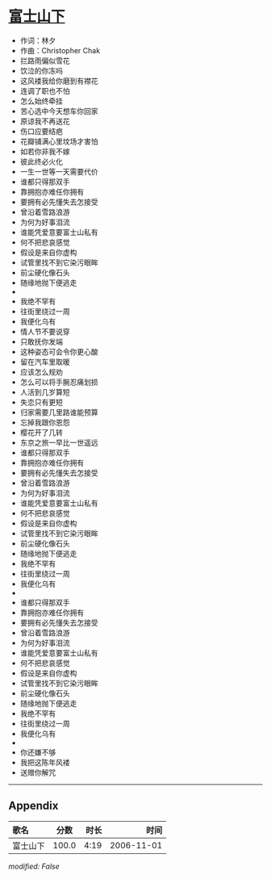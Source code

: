 # [富士山下](https://music.163.com/song?id=65766)

* 作词：林夕
* 作曲：Christopher Chak
* 拦路雨偏似雪花
* 饮泣的你冻吗
* 这风褛我给你磨到有襟花
* 连调了职也不怕
* 怎么始终牵挂
* 苦心选中今天想车你回家
* 原谅我不再送花
* 伤口应要结疤
* 花瓣铺满心里坟场才害怕
* 如若你非我不嫁
* 彼此终必火化
* 一生一世等一天需要代价
* 谁都只得那双手
* 靠拥抱亦难任你拥有
* 要拥有必先懂失去怎接受
* 曾沿着雪路浪游
* 为何为好事泪流
* 谁能凭爱意要富士山私有
* 何不把悲哀感觉
* 假设是来自你虚构
* 试管里找不到它染污眼眸
* 前尘硬化像石头
* 随缘地抛下便逃走
* 
* 我绝不罕有
* 往街里绕过一周
* 我便化乌有
* 情人节不要说穿
* 只敢抚你发端
* 这种姿态可会令你更心酸
* 留在汽车里取暖
* 应该怎么规劝
* 怎么可以将手腕忍痛划损
* 人活到几岁算短
* 失恋只有更短
* 归家需要几里路谁能预算
* 忘掉我跟你恩怨
* 樱花开了几转
* 东京之旅一早比一世遥远
* 谁都只得那双手
* 靠拥抱亦难任你拥有
* 要拥有必先懂失去怎接受
* 曾沿着雪路浪游
* 为何为好事泪流
* 谁能凭爱意要富士山私有
* 何不把悲哀感觉
* 假设是来自你虚构
* 试管里找不到它染污眼眸
* 前尘硬化像石头
* 随缘地抛下便逃走
* 我绝不罕有
* 往街里绕过一周
* 我便化乌有
* 
* 谁都只得那双手
* 靠拥抱亦难任你拥有
* 要拥有必先懂失去怎接受
* 曾沿着雪路浪游
* 为何为好事泪流
* 谁能凭爱意要富士山私有
* 何不把悲哀感觉
* 假设是来自你虚构
* 试管里找不到它染污眼眸
* 前尘硬化像石头
* 随缘地抛下便逃走
* 我绝不罕有
* 往街里绕过一周
* 我便化乌有
* 
* 你还嫌不够
* 我把这陈年风褛
* 送赠你解咒


---

## Appendix

|歌名|分数|时长|时间|
|:---|:---:|---:|---:|
|富士山下|100.0|4:19|2006-11-01

*modified: False*